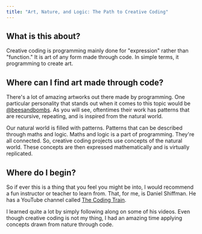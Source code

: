 ```yaml
---
title: "Art, Nature, and Logic: The Path to Creative Coding"
---
```


## What is this about?
Creative coding is programming mainly done for "expression" rather than "function." It is art of any form
made through code. In simple terms, it programming to create art.

## Where can I find art made through code?
There's a lot of amazing artworks out there made by programming. One particular personality that stands out when it
comes to this topic would be [@beesandbombs](https://twitter.com/beesandbombs). As you will see, oftentimes their work
has patterns that are recursive, repeating, and is inspired from the natural world.

Our natural world is filled with patterns. Patterns that can be described through maths and logic. Maths and logic is a part of programming. 
They're all connected. So, creative coding projects use concepts of the natural world. These concepts are then expressed mathematically
and is virtually replicated.

## Where do I begin?
So if ever this is a thing that you feel you might be into, I would recommend a fun instructor or teacher to learn from.
That, for me, is Daniel Shiffman. He has a YouTube channel called [The Coding Train](https://youtube.com/@TheCodingTrain).

I learned quite a lot by simply following along on some of his videos. Even though creative coding is not my thing, 
I had an amazing time applying concepts drawn from nature through code.

